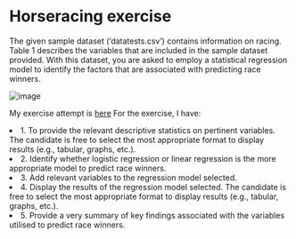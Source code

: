 # Horseracing exercise

The given sample dataset (‘datatests.csv’) contains information on racing. Table 1 describes the variables that are included in the sample dataset provided. With this dataset, you are asked to employ a statistical regression model to identify the factors that are associated with predicting race winners. 


![image](https://user-images.githubusercontent.com/69723856/155848993-a5d5ad4d-cb55-4b6c-9d86-239f5be98ee2.png)

My exercise attempt is [here](https://www.google.com)
For the exercise, I have:

<li>1.	To provide the relevant descriptive statistics on pertinent variables. The candidate is free to select the most appropriate format to display results (e.g., tabular, graphs, etc.). </li>
<li>2.	Identify whether logistic regression or linear regression is the more appropriate model to predict race winners.</li>
<li>3.	Add relevant variables to the regression model selected.</li>
<li>4.	Display the results of the regression model selected. The candidate is free to select the most appropriate format to display results (e.g., tabular, graphs, etc.).</li>
<li>5.	Provide a very summary of key findings associated with the variables utilised to predict race winners. </li>
